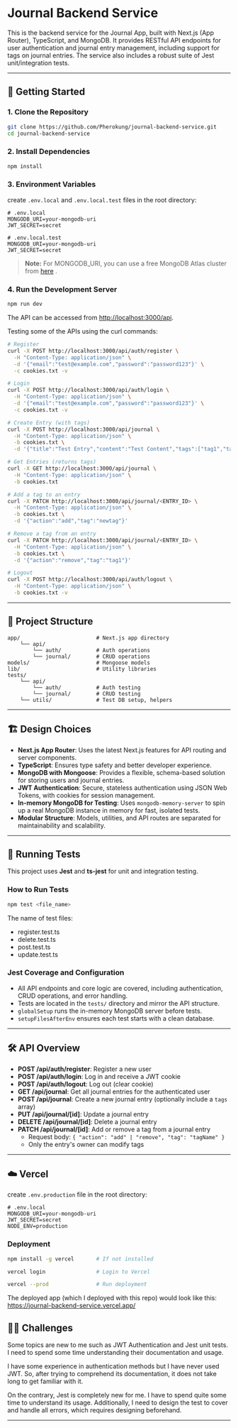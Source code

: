 # Journal Backend Service

This is the backend service for the Journal App, built with Next.js (App Router), TypeScript, and MongoDB. It provides RESTful API endpoints for user authentication and journal entry management, including support for tags on journal entries. The service also includes a robust suite of Jest unit/integration tests.

---

## 🚀 Getting Started

### 1. **Clone the Repository**

```sh
git clone https://github.com/Pherokung/journal-backend-service.git
cd journal-backend-service
```

### 2. **Install Dependencies**

```sh
npm install
```

### 3. **Environment Variables**

create `.env.local` and `.env.local.test` files in the root directory:

```env
# .env.local
MONGODB_URI=your-mongodb-uri
JWT_SECRET=secret
```

```env
# .env.local.test
MONGODB_URI=your-mongodb-uri
JWT_SECRET=secret
```

> **Note:** For MONGODB_URI, you can use a free MongoDB Atlas cluster from [here](https://www.mongodb.com/atlas) .

### 4. **Run the Development Server**

```sh
npm run dev
```

The API can be accessed from [http://localhost:3000/api](http://localhost:3000/api).

Testing some of the APIs using the curl commands:

```sh
# Register
curl -X POST http://localhost:3000/api/auth/register \
  -H "Content-Type: application/json" \
  -d '{"email":"test@example.com","password":"password123"}' \
  -c cookies.txt -v

# Login
curl -X POST http://localhost:3000/api/auth/login \
  -H "Content-Type: application/json" \
  -d '{"email":"test@example.com","password":"password123"}' \
  -c cookies.txt -v

# Create Entry (with tags)
curl -X POST http://localhost:3000/api/journal \
  -H "Content-Type: application/json" \
  -b cookies.txt \
  -d '{"title":"Test Entry","content":"Test Content","tags":["tag1","tag2"]}'

# Get Entries (returns tags)
curl -X GET http://localhost:3000/api/journal \
  -H "Content-Type: application/json" \
  -b cookies.txt

# Add a tag to an entry
curl -X PATCH http://localhost:3000/api/journal/<ENTRY_ID> \
  -H "Content-Type: application/json" \
  -b cookies.txt \
  -d '{"action":"add","tag":"newtag"}'

# Remove a tag from an entry
curl -X PATCH http://localhost:3000/api/journal/<ENTRY_ID> \
  -H "Content-Type: application/json" \
  -b cookies.txt \
  -d '{"action":"remove","tag":"tag1"}'

# Logout
curl -X POST http://localhost:3000/api/auth/logout \
  -H "Content-Type: application/json" \
  -b cookies.txt -v
```  

---

## 📁 Project Structure

```
app/                        # Next.js app directory
    └── api/ 
        └── auth/           # Auth operations
        └── journal/        # CRUD operations
models/                     # Mongoose models 
lib/                        # Utility libraries
tests/                      
    └── api/          
        └── auth/           # Auth testing
        └── journal/        # CRUD testing
    └── utils/              # Test DB setup, helpers
```

---

## 🏗️ Design Choices

- **Next.js App Router**: Uses the latest Next.js features for API routing and server components.
- **TypeScript**: Ensures type safety and better developer experience.
- **MongoDB with Mongoose**: Provides a flexible, schema-based solution for storing users and journal entries.
- **JWT Authentication**: Secure, stateless authentication using JSON Web Tokens, with cookies for session management.
- **In-memory MongoDB for Testing**: Uses `mongodb-memory-server` to spin up a real MongoDB instance in memory for fast, isolated tests.
- **Modular Structure**: Models, utilities, and API routes are separated for maintainability and scalability.

---

## 🧪 Running Tests

This project uses **Jest** and **ts-jest** for unit and integration testing.

### **How to Run Tests**

```sh
npm test <file_name>
```

The name of test files:
- register.test.ts
- delete.test.ts
- post.test.ts
- update.test.ts

### **Jest Coverage and Configuration**

- All API endpoints and core logic are covered, including authentication, CRUD operations, and error handling.
- Tests are located in the `tests/` directory and mirror the API structure.
- `globalSetup` runs the in-memory MongoDB server before tests.
- `setupFilesAfterEnv` ensures each test starts with a clean database.


---

## 🛠️ API Overview

- **POST /api/auth/register**: Register a new user
- **POST /api/auth/login**: Log in and receive a JWT cookie
- **POST /api/auth/logout**: Log out (clear cookie)
- **GET /api/journal**: Get all journal entries for the authenticated user
- **POST /api/journal**: Create a new journal entry (optionally include a `tags` array)
- **PUT /api/journal/[id]**: Update a journal entry
- **DELETE /api/journal/[id]**: Delete a journal entry
- **PATCH /api/journal/[id]**: Add or remove a tag from a journal entry  
  - Request body: `{ "action": "add" | "remove", "tag": "tagName" }`
  - Only the entry's owner can modify tags

---

## ☁️ Vercel

create `.env.production` file in the root directory:

```env
# .env.local
MONGODB_URI=your-mongodb-uri
JWT_SECRET=secret
NODE_ENV=production
```

### **Deployment**

```sh
npm install -g vercel       # If not installed

vercel login                # Login to Vercel

vercel --prod               # Run deployment
```

The deployed app (which I deployed with this repo) would look like this: https://journal-backend-service.vercel.app/


## 🧑‍💻 Challenges 

Some topics are new to me such as JWT Authentication and Jest unit tests. I need to spend some time understanding their documentation and usage. 

I have some experience in authentication methods but I have never used JWT. So, after trying to comprehend its documentation, it does not take long to get familiar with it.

On the contrary, Jest is completely new for me. I have to spend quite some time to understand its usage. Additionally, I need to design the test to cover and handle all errors, which requires designing beforehand.

---

